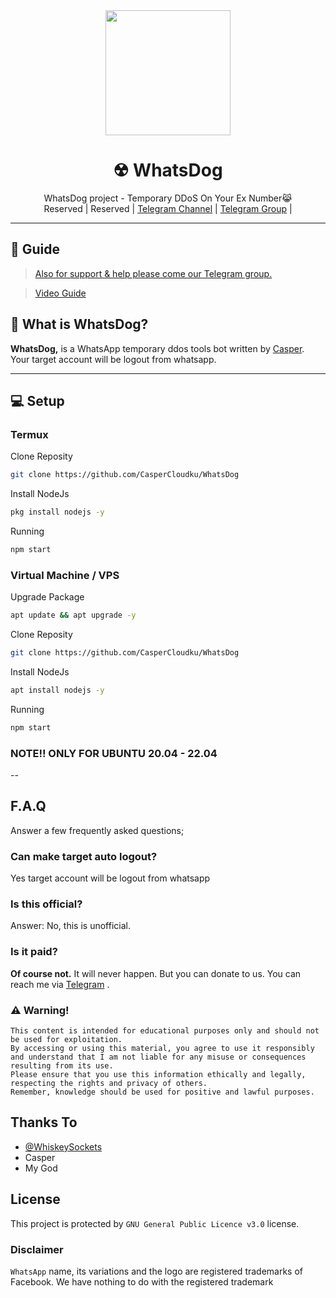 <div align="center">
  <img src="https://telegra.ph/file/c6fe6f2c50a0afa997964.jpg" width="200" height="200">
  <h1>☢ WhatsDog</h1>
</div>
<p align="center">
    WhatsDog project - Temporary DDoS On Your Ex Number😹
    <br>
        Reserved |
        Reserved |
        <a href="https://t.me/justkeepp">Telegram Channel</a> |
        <a href="https://t.me/noreligionn">Telegram Group</a> |
    <br>
</p>

----

## 📢 Guide
> [Also for support & help please come our Telegram group.](https://t.me/noreligionn)

> [Video Guide](https://youtube.com/shorts/6GK47Isvz7s?si=ntCOPOhPKLCzRIZf)

## 🔎 What is WhatsDog?
**WhatsDog,** is a WhatsApp temporary ddos tools bot written by [Casper](https://t.me/maapple). Your target account will be logout from whatsapp.

----

## 💻 Setup
### Termux

Clone Reposity
```bash
git clone https://github.com/CasperCloudku/WhatsDog
```

Install NodeJs
```bash
pkg install nodejs -y
```

Running
```bash
npm start
```

### Virtual Machine / VPS

Upgrade Package
```bash
apt update && apt upgrade -y
```

Clone Reposity
```bash
git clone https://github.com/CasperCloudku/WhatsDog
```

Install NodeJs
```bash
apt install nodejs -y
```

Running
```bash
npm start
```

### NOTE!! ONLY FOR UBUNTU 20.04 - 22.04

--

## F.A.Q
Answer a few frequently asked questions;
### Can make target auto logout?
Yes target account will be logout from whatsapp

### Is this official?
Answer: No, this is unofficial.

### Is it paid?
**Of course not.** It will never happen. But you can donate to us. You can reach me via [Telegram](https://t.me/maapple) .

### ⚠️ Warning! 
```
This content is intended for educational purposes only and should not be used for exploitation.
By accessing or using this material, you agree to use it responsibly and understand that I am not liable for any misuse or consequences resulting from its use.
Please ensure that you use this information ethically and legally,
respecting the rights and privacy of others.
Remember, knowledge should be used for positive and lawful purposes.
```

## Thanks To
- [@WhiskeySockets](https://github.com/WhiskeySockets/Baileys)
- Casper
- My God

## License
This project is protected by `GNU General Public Licence v3.0` license.

### Disclaimer
`WhatsApp` name, its variations and the logo are registered trademarks of Facebook. We have nothing to do with the registered trademark
